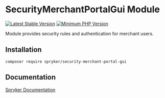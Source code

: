# SecurityMerchantPortalGui Module
[![Latest Stable Version](https://poser.pugx.org/spryker/security-merchant-portal-gui/v/stable.svg)](https://packagist.org/packages/spryker/security-merchant-portal-gui)
[![Minimum PHP Version](https://img.shields.io/badge/php-%3E%3D%207.4-8892BF.svg)](https://php.net/)

Module provides security rules and authentication for merchant users.

## Installation

```
composer require spryker/security-merchant-portal-gui
```

## Documentation

[Spryker Documentation](https://academy.spryker.com/developing_with_spryker/module_guide/modules.html)
